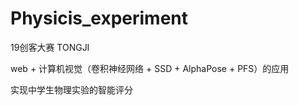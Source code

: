 # Physicis_experiment
19创客大赛
TONGJI


web + 计算机视觉（卷积神经网络 + SSD + AlphaPose + PFS）的应用

实现中学生物理实验的智能评分

